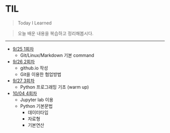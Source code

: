 # TIL

> Today I Learned

> 오늘 배운 내용을 복습하고 정리해봅시다.

---
- [9/25 1회차](./Review/230925_1.md) 
    - Git/Linux/Markdown 기본 command
- [9/26 2회차](./Review/230926_2.md)
    - github.io 작성
    - Git을 이용한 협업방법
- [9/27 3회차](./Review/230927_3.md)
    - Python 프로그래밍 기초 (warm up)
- [10/04 4회차](./Review/231004_4.md)
    - Jupyter lab 이용
    - Python 기본문법
        - 데이터타입
        - 자료형
        - 기본연산
